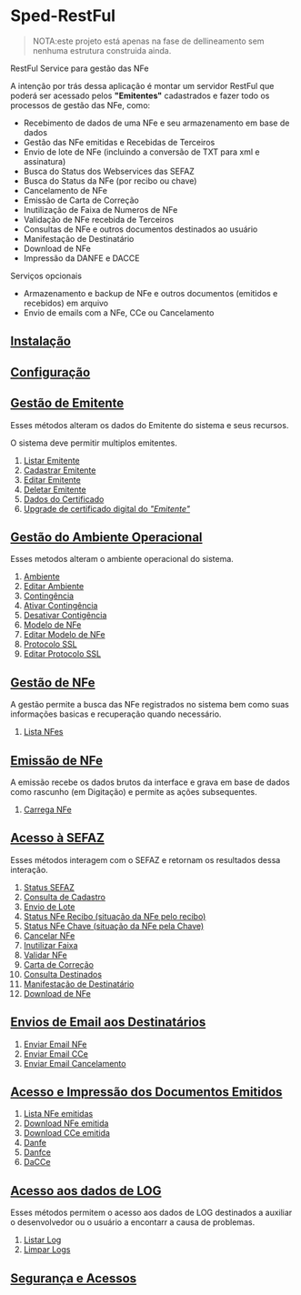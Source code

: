 # Sped-RestFul

>NOTA:este projeto está apenas na fase de dellineamento sem nenhuma estrutura construida ainda.

RestFul Service para gestão das NFe

A intenção por trás dessa aplicação é montar um servidor RestFul que poderá ser acessado pelos **"Emitentes"** cadastrados e fazer todo os processos de gestão das NFe, como:

- Recebimento de dados de uma NFe e seu armazenamento em base de dados
- Gestão das NFe emitidas e Recebidas de Terceiros
- Envio de lote de NFe (incluindo a conversão de TXT para xml e assinatura)
- Busca do Status dos Webservices das SEFAZ
- Busca do Status da NFe (por recibo ou chave)
- Cancelamento de NFe
- Emissão de Carta de Correção
- Inutilização de Faixa de Numeros de NFe
- Validação de NFe recebida de Terceiros
- Consultas de NFe e outros documentos destinados ao usuário
- Manifestação de Destinatário
- Download de NFe
- Impressão da DANFE e DACCE

Serviços opcionais
- Armazenamento e backup de NFe e outros documentos (emitidos e recebidos) em arquivo
- Envio de emails com a NFe, CCe ou Cancelamento

## [Instalação](docs/INSTALL.md)

## [Configuração](docs/CONFIGURE.md)

## [Gestão de Emitente](docs/EMITENTE.md)
Esses métodos alteram os dados do Emitente do sistema e seus recursos.

O sistema deve permitir multiplos emitentes.

1. [Listar Emitente](docs/EMITENTE.md#listar-usuários)
2. [Cadastrar Emitente](docs/EMITENTE.md#cadastrar-usuários)
2. [Editar Emitente](docs/EMITENTE.md#editar-usuário)
3. [Deletar Emitente](docs/EMITENTE.md#deletar-usuário)
4. [Dados do Certificado](docs/EMITENTE.md#dados-do-certificado)
5. [Upgrade de certificado digital do *"Emitente"*](docs/EMITENTE.md#upgrade-do-certificado)

## [Gestão do Ambiente Operacional](docs/AMBIENTE.md)
Esses metodos alteram o ambiente operacional do sistema.

1. [Ambiente](docs/AMBIENTE.md#ambiente)
2. [Editar Ambiente](docs/AMBIENTE.md#editar-ambiente)
3. [Contingência](docs/AMBIENTE.md#contingência)
4. [Ativar Contingência](docs/AMBIENTE.md#ativar-contingência)
5. [Desativar Contigência](docs/AMBIENTE.md#desativar-contingência)
6. [Modelo de NFe](docs/AMBIENTE.md#modelo-de-nfe)
7. [Editar Modelo de NFe](docs/AMBIENTE.md#editar-modelo-de-nfe)
8. [Protocolo SSL](docs/AMBIENTE.md#protocolo-ssl)
9. [Editar Protocolo SSL](docs/AMBIENTE.md#editar-protocolo-ssl)

## [Gestão de NFe](docs/GESTAO.md)

A gestão permite a busca das NFe registrados no sistema bem como suas informações basicas e recuperação quando necessário.

1. [Lista NFes](docs/GESTAO.md#listar)


## [Emissão de NFe](docs/EMISSAO.md)

A emissão recebe os dados brutos da interface e grava em base de dados como rascunho (em Digitação) e permite as ações subsequentes.

1. [Carrega NFe](EMISSAO.md#load)


## [Acesso à SEFAZ](docs/SEFAZ.md)
Esses métodos interagem com o SEFAZ e retornam os resultados dessa interação.

1. [Status SEFAZ](docs/SEFAZ.md#status-sefaz)
1. [Consulta de Cadastro](docs/SEFAZ.md#consulta-de-cadastro)
2. [Envio de Lote](docs/SEFAZ.md#envio-de-lote)
3. [Status NFe Recibo (situação da NFe pelo recibo)](docs/SEFAZ.md#status-nfe-recibo)
4. [Status NFe Chave (situação da NFe pela Chave)](docs/SEFAZ.md#status-nfe-chave)
5. [Cancelar NFe](docs/SEFAZ.md#cancelar-nfe)
6. [Inutilizar Faixa](docs/SEFAZ.md#inutilizar-faixa)
7. [Validar NFe](docs/SEFAZ.md#validar-nfe)
8. [Carta de Correção](docs/SEFAZ.md#carta-de-correção)
9. [Consulta Destinados](docs/SEFAZ.md#consulta-destinados)
10. [Manifestação de Destinatário](docs/SEFAZ.md#manifestação-de-destinatário)
11. [Download de NFe](docs/SEFAZ.md#download-de-nfe)

## [Envios de Email aos Destinatários](docs/EMAILS.md)

1. [Enviar Email NFe](docs/EMAILS.md#enviar-nfe)
2. [Enviar Email CCe](docs/EMAILS.md#enviar-cce)
3. [Enviar Email Cancelamento](docs/EMAILS.md#enviar-cancelamento)

## [Acesso e Impressão dos Documentos Emitidos](docs/STORAGE.md)

1. [Lista NFe emitidas](docs/STORAGE.md)
2. [Download NFe emitida](docs/STORAGE.md)
3. [Download CCe emitida](docs/STORAGE.md)
4. [Danfe](docs/STORAGE.md#danfe)
5. [Danfce](docs/STORAGE.md#danfce)
6. [DaCCe](docs/STORAGE.md#dacce)

## [Acesso aos dados de LOG](docs/LOG.md)
Esses métodos permitem o acesso aos dados de LOG destinados a auxiliar o desenvolvedor ou o usuário a encontarr a causa de problemas.

1. [Listar Log](docs/LOG.md#listar)
2. [Limpar Logs](docs/LOG.md#limpar)

## [Segurança e Acessos](docs/SECURITY.md)
